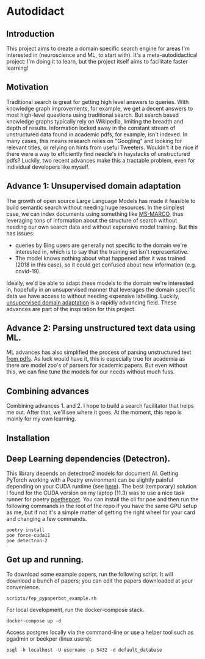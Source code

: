 # Autodidact

## Introduction
This project aims to create a domain specific search engine for areas I'm interested in (neuroscience and ML, to start with). 
It's a meta-autodidactical project: I'm doing it to learn, but the project itself aims to facilitate faster learning!

## Motivation

Traditional search is great for getting high level answers to queries. With knowledge graph improvements, for example, we get a decent answers to most high-level questions using
traditional search. But search based knowledge graphs typically rely on Wikipedia, limiting the breadth and depth of results. Information locked away in the constant stream of
unstructured data found in academic pdfs, for example, isn't indexed. In many cases, this means research relies on "Googling" and looking for relevant titles, or relying on hints
from useful Tweeters. Wouldn't it be nice if there were a way to efficiently find needle's in haystacks of unstructured pdfs? Luckily, two
recent advances make this a tractable problem, even for individual developers like myself.

## Advance 1: Unsupervised domain adaptation

The growth of open source Large Language Models has made it feasible to build
semantic search without needing huge resources. In the simplest case, we can index documents using something like [MS-MARCO](https://huggingface.co/sentence-transformers/msmarco-bert-base-dot-v5), thus leveraging
tons of information about the structure of search without needing our own search data and without expensive model training. But this has issues:
 - queries by Bing users are generally not specific to the domain we're interested in, which is to say that the training set isn't representative.
 - The model knows nothing about what happened after it was trained (2018 in this case), so it could get confused about new information (e.g. covid-19).

Ideally, we'd be able to adapt these models to the domain we're interested in, hopefully in an unsupervised manner that leverages the domain specific data we have access to without needing
expensive labelling. Luckily, [unsupervised domain adaptation](https://www.youtube.com/watch?v=qzQPbIcQu9Q&ab_channel=OpenSourceConnections) is a rapidly advancing field. These
advances are part of the inspiration for this project.

## Advance 2: Parsing unstructured text data using ML.

ML advances has also simplified the process of parsing unstructured text [from pdfs](https://github.com/Layout-Parser/layout-parser). As luck would have it, this is especially
true for academia as there are model zoo's of parsers for academic papers. But even without this, we can fine tune the models for our needs without much fuss.

## Combining advances

Combining advances 1. and 2. I hope to build a search facilitator that helps me out. After that, we'll see where it goes. At the moment, this repo is mainly for my own learning.

## Installation

## Deep Learning dependencies (Detectron).

This library depends on detectron2 models for document AI. Getting PyTorch working with a Poetry environment can be slightly painful depending on your CUDA runtime (see [here](https://github.com/python-poetry/poetry/issues/2543)). The best (temporary) solution I found for the CUDA version on my laptop (11.3) was to use a nice task runner for poetry [poethepoet](https://github.com/nat-n/poethepoet). You can install the cli for poe and then run the following commands in the root of the repo if you have the same GPU setup as me, but if not it's a simple matter of getting the right wheel for your card and changing a few commands.

```
poetry install
poe force-cuda11
poe detectron-2
```

## Get up and running.

To download some example papers, run the following script. It will download a bunch of papers; you can edit the papers downloaded at your convenience.

```scripts/fep_pypaperbot_example.sh```

For local development, run the docker-compose stack.

```docker-compose up -d```

Access postgres locally via the command-line or use a helper tool such as pgadmin or beekper (linux users):

```psql -h localhost -U username -p 5432 -d default_database```
